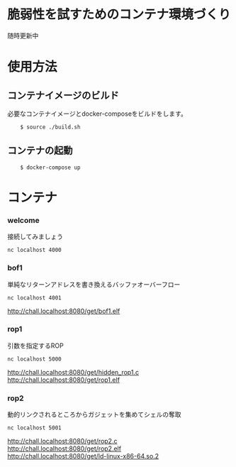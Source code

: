 # 脆弱性を試すためのコンテナ環境づくり

随時更新中

# 使用方法
## コンテナイメージのビルド
必要なコンテナイメージとdocker-composeをビルドをします。
```
    $ source ./build.sh
```
## コンテナの起動
```
    $ docker-compose up
```

# コンテナ

### welcome
接続してみましょう
```
nc localhost 4000
```
### bof1 
単純なリターンアドレスを書き換えるバッファオーバーフロー
```
nc localhost 4001
```
<http://chall.localhost:8080/get/bof1.elf>

### rop1 
引数を指定するROP
```
nc localhost 5000
```
<http://chall.localhost:8080/get/hidden_rop1.c><br>
<http://chall.localhost:8080/get/rop1.elf>

### rop2
動的リンクされるところからガジェットを集めてシェルの奪取
```
nc localhost 5001
```
<http://chall.localhost:8080/get/rop2.c><br>
<http://chall.localhost:8080/get/rop2.elf><br>
<http://chall.localhost:8080/get/ld-linux-x86-64.so.2>


